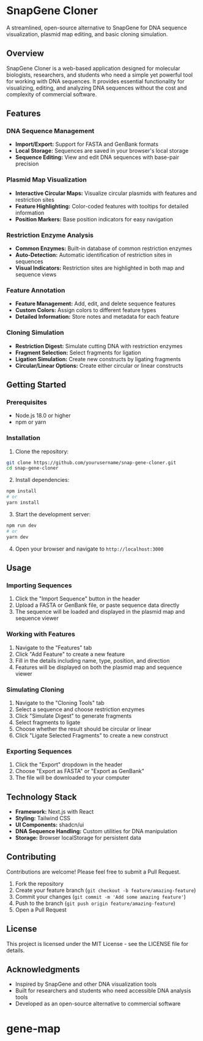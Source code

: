 # SnapGene Cloner

A streamlined, open-source alternative to SnapGene for DNA sequence visualization, plasmid map editing, and basic cloning simulation.

## Overview

SnapGene Cloner is a web-based application designed for molecular biologists, researchers, and students who need a simple yet powerful tool for working with DNA sequences. It provides essential functionality for visualizing, editing, and analyzing DNA sequences without the cost and complexity of commercial software.

## Features

### DNA Sequence Management
- **Import/Export:** Support for FASTA and GenBank formats
- **Local Storage:** Sequences are saved in your browser's local storage
- **Sequence Editing:** View and edit DNA sequences with base-pair precision

### Plasmid Map Visualization
- **Interactive Circular Maps:** Visualize circular plasmids with features and restriction sites
- **Feature Highlighting:** Color-coded features with tooltips for detailed information
- **Position Markers:** Base position indicators for easy navigation

### Restriction Enzyme Analysis
- **Common Enzymes:** Built-in database of common restriction enzymes
- **Auto-Detection:** Automatic identification of restriction sites in sequences
- **Visual Indicators:** Restriction sites are highlighted in both map and sequence views

### Feature Annotation
- **Feature Management:** Add, edit, and delete sequence features
- **Custom Colors:** Assign colors to different feature types
- **Detailed Information:** Store notes and metadata for each feature

### Cloning Simulation
- **Restriction Digest:** Simulate cutting DNA with restriction enzymes
- **Fragment Selection:** Select fragments for ligation
- **Ligation Simulation:** Create new constructs by ligating fragments
- **Circular/Linear Options:** Create either circular or linear constructs

## Getting Started

### Prerequisites
- Node.js 18.0 or higher
- npm or yarn

### Installation

1. Clone the repository:
```bash
git clone https://github.com/yourusername/snap-gene-cloner.git
cd snap-gene-cloner
```

2. Install dependencies:
```bash
npm install
# or
yarn install
```

3. Start the development server:
```bash
npm run dev
# or
yarn dev
```

4. Open your browser and navigate to `http://localhost:3000`

## Usage

### Importing Sequences
1. Click the "Import Sequence" button in the header
2. Upload a FASTA or GenBank file, or paste sequence data directly
3. The sequence will be loaded and displayed in the plasmid map and sequence viewer

### Working with Features
1. Navigate to the "Features" tab
2. Click "Add Feature" to create a new feature
3. Fill in the details including name, type, position, and direction
4. Features will be displayed on both the plasmid map and sequence viewer

### Simulating Cloning
1. Navigate to the "Cloning Tools" tab
2. Select a sequence and choose restriction enzymes
3. Click "Simulate Digest" to generate fragments
4. Select fragments to ligate
5. Choose whether the result should be circular or linear
6. Click "Ligate Selected Fragments" to create a new construct

### Exporting Sequences
1. Click the "Export" dropdown in the header
2. Choose "Export as FASTA" or "Export as GenBank"
3. The file will be downloaded to your computer

## Technology Stack

- **Framework:** Next.js with React
- **Styling:** Tailwind CSS
- **UI Components:** shadcn/ui
- **DNA Sequence Handling:** Custom utilities for DNA manipulation
- **Storage:** Browser localStorage for persistent data

## Contributing

Contributions are welcome! Please feel free to submit a Pull Request.

1. Fork the repository
2. Create your feature branch (`git checkout -b feature/amazing-feature`)
3. Commit your changes (`git commit -m 'Add some amazing feature'`)
4. Push to the branch (`git push origin feature/amazing-feature`)
5. Open a Pull Request

## License

This project is licensed under the MIT License - see the LICENSE file for details.

## Acknowledgments

- Inspired by SnapGene and other DNA visualization tools
- Built for researchers and students who need accessible DNA analysis tools
- Developed as an open-source alternative to commercial software
# gene-map
